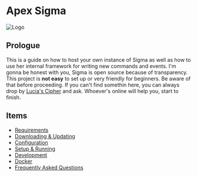 ﻿# Apex Sigma

![Logo](https://i.imgur.com/O5832Le.png)

## Prologue

This is a guide on how to host your own instance of Sigma as well as how
to use her internal framework for writing new commands and events.
I'm gonna be honest with you, Sigma is open source because of transparency.
This project is **not easy** to set up or very friendly for beginners.
Be aware of that before proceeding. If you can't find somethin here,
you can always drop by [Lucia's Cipher](https://discord.gg/aEUCHwX) and ask.
Whoever's online will help you, start to finish.

## Items

- [Requirements](/requirements)
- [Downloading & Updating](/downloading)
- [Configuration](/config)
- [Setup & Running](/setup)
- [Development](/development)
- [Docker](/docker)
- [Frequently Asked Questions](/faq)
